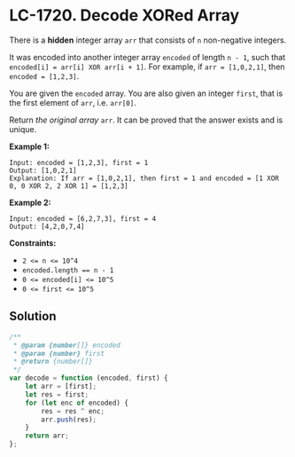 # LC-1720. Decode XORed Array

There is a **hidden** integer array `arr` that consists of `n` non-negative integers.

It was encoded into another integer array `encoded` of length `n - 1`, such that `encoded[i] = arr[i] XOR arr[i + 1]`. For example, if `arr = [1,0,2,1]`, then `encoded = [1,2,3]`.

You are given the `encoded` array. You are also given an integer `first`, that is the first element of `arr`, i.e. `arr[0]`.

Return _the original array_ `arr`. It can be proved that the answer exists and is unique.

**Example 1:**

```
Input: encoded = [1,2,3], first = 1
Output: [1,0,2,1]
Explanation: If arr = [1,0,2,1], then first = 1 and encoded = [1 XOR 0, 0 XOR 2, 2 XOR 1] = [1,2,3]
```

**Example 2:**

```
Input: encoded = [6,2,7,3], first = 4
Output: [4,2,0,7,4]
```

**Constraints:**

-   `2 <= n <= 10^4`
-   `encoded.length == n - 1`
-   `0 <= encoded[i] <= 10^5`
-   `0 <= first <= 10^5`

## Solution

```javascript
/**
 * @param {number[]} encoded
 * @param {number} first
 * @return {number[]}
 */
var decode = function (encoded, first) {
    let arr = [first];
    let res = first;
    for (let enc of encoded) {
        res = res ^ enc;
        arr.push(res);
    }
    return arr;
};
```
